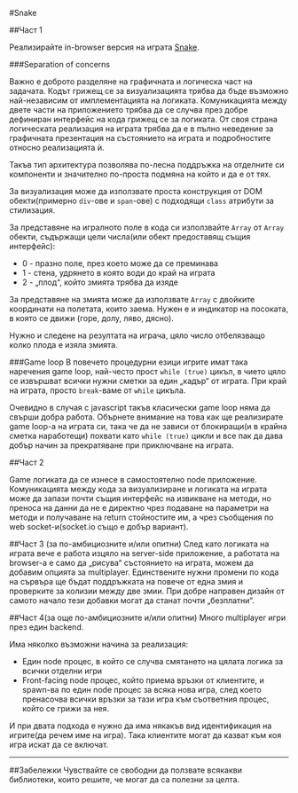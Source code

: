 #Snake

##Част 1

Реализирайте in-browser версия на играта [Snake](https://en.wikipedia.org/wiki/Snake_%28video_game%29).

###Separation of concerns

Важно е доброто разделяне на графичната и логическа част на задачата. Кодът грижещ се за визуализацията трябва да бъде възможно най-независим от имплементацията на логиката. Комуникацията между двете части на приложението трябва да се случва през добре дефиниран интерфейс на кода грижещ се за логиката. От своя страна логическата реализация на играта трябва да е в пълно неведение за графичната презентация на състоянието на играта и подробностите относно реализацията ѝ.

Такъв тип архитектура позволява по-лесна поддръжка на отделните си компоненти и значително по-проста подмяна на който и да е от тях.

За визуализация може да използвате проста конструкция от DOM обекти(примерно `div`-ове и `span`-ове) с подходящи `class` атрибути за стилизация.

За представяне на игралното поле в кода си използвайте `Array` от `Array` обекти, съдържащи цели числа(или обект предоставящ същия интерфейс):
 * 0 - празно поле, през което може да се преминава
 * 1 - стена, удрянето в която води до край на играта
 * 2 - „плод“, който змията трябва да изяде

За представяне на змията може да използвате `Array` с двойките координати на полетата, които заема. Нужен е и индикатор на посоката, в която се движи (горе, долу, ляво, дясно).

Нужно и следене на резултата на играча, цяло число отбелязващо колко плода е изяла змията.

###Game loop
В повечето процедурни езици игрите имат така наречения game loop, най-често прост `while (true)` цикъл, в чието цяло се извършват всички нужни сметки за един „кадър“ от играта. При край на играта, просто `break`-ваме от `while` цикъла.

Очевидно в случая с javascript такъв класически game loop няма да свърши добра работа. Обърнете внимание на това как ще реализирате game loop-а на играта си, така че да не зависи от блокиращи(и в крайна сметка наработещи) похвати като `while (true)` цикли и все пак да дава добър начин за прекратяване при приключване на играта.

##Част 2

Game логиката да се изнесе в самостоятелно node приложение. Комуникацията между кода за визуализиране и логиката на играта може да запази почти същия интерфейс на извикване на методи, но преноса на данни да не е директно чрез подаване на параметри на методи и получаване на return стойностите им, а чрез съобщения по web socket-и(socket.io също е добър вариант).

##Част 3 (за по-амбициозните и/или опитни)
След като логиката на играта вече е работа изцяло на server-side приложение, а работата на browser-а е само да „рисува“ състоянието на играта, можем да добавим опцията за multiplayer. Единствените нужни промени по кода на сървъра ще бъдат поддръжката на повече от една змия и проверките за колизии между две змии. При добре направен дизайн от самото начало тези добавки могат да станат почти „безплатни“.

##Част 4(за още по-амбициозните и/или опитни)
Много multiplayer игри през един backend.

Има няколко възможни начина за реализация:
 * Един node процес, в който се случва смятането на цялата логика за всички отделни игри
 * Front-facing node процес, който приема връзки от клиентите, и spawn-ва по един node процес за всяка нова игра, след което пренасочва всички връзки за тази игра към съответния процес, който се грижи за нея.

И при двата подхода е нужно да има някакъв вид идентификация на игрите(да речем име на игра). Така клиентите могат да казват към коя игра искат да се включат.

---

##Забележки
Чувствайте се свободни да ползвате всякакви библиотеки, които решите, че могат да са полезни за целта.
